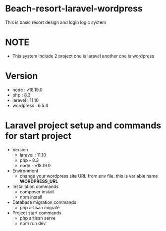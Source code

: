 # Beach-resort-laravel-wordpress
This is basic resort design and login logic system

# NOTE
- This system include 2 project one is laravel another one is wordpress

# Version
- node : v18.19.0
- php : 8.3
- laravel : 11.10
- wordpress : 6.5.4

# Laravel project setup and commands for start project
- Version
    - laravel : 11.10
    - php - 8.3
    - node - v18.19.0
- Environment
  - change your wordpress site URL from env file. this is variable name **WORDPRESS_URL**
- Installation commands
  - composer install
  - npm install
- Database migration commands
  - php artisan migrate
- Project start commands
  -  php artisan serve
  -  npm run dev



